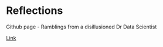 # Reflections
Github page - Ramblings from a disillusioned Dr Data Scientist

[Link](https://yxmauw.github.io/dr-data-scientist/)
